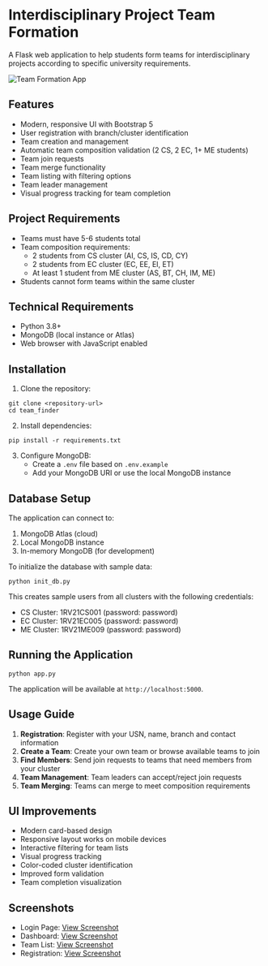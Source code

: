 # Interdisciplinary Project Team Formation

A Flask web application to help students form teams for interdisciplinary projects according to specific university requirements.

![Team Formation App](https://i.imgur.com/RHJ6sLw.png)

## Features

- Modern, responsive UI with Bootstrap 5
- User registration with branch/cluster identification
- Team creation and management
- Automatic team composition validation (2 CS, 2 EC, 1+ ME students)
- Team join requests
- Team merge functionality
- Team listing with filtering options
- Team leader management
- Visual progress tracking for team completion

## Project Requirements

- Teams must have 5-6 students total
- Team composition requirements:
  - 2 students from CS cluster (AI, CS, IS, CD, CY)
  - 2 students from EC cluster (EC, EE, EI, ET)
  - At least 1 student from ME cluster (AS, BT, CH, IM, ME)
- Students cannot form teams within the same cluster

## Technical Requirements

- Python 3.8+
- MongoDB (local instance or Atlas)
- Web browser with JavaScript enabled

## Installation

1. Clone the repository:
```
git clone <repository-url>
cd team_finder
```

2. Install dependencies:
```
pip install -r requirements.txt
```

3. Configure MongoDB:
   - Create a `.env` file based on `.env.example`
   - Add your MongoDB URI or use the local MongoDB instance

## Database Setup

The application can connect to:
1. MongoDB Atlas (cloud)
2. Local MongoDB instance
3. In-memory MongoDB (for development)

To initialize the database with sample data:
```
python init_db.py
```

This creates sample users from all clusters with the following credentials:
- CS Cluster: 1RV21CS001 (password: password)
- EC Cluster: 1RV21EC005 (password: password)
- ME Cluster: 1RV21ME009 (password: password)

## Running the Application

```
python app.py
```

The application will be available at `http://localhost:5000`.

## Usage Guide

1. **Registration**: Register with your USN, name, branch and contact information
2. **Create a Team**: Create your own team or browse available teams to join
3. **Find Members**: Send join requests to teams that need members from your cluster
4. **Team Management**: Team leaders can accept/reject join requests
5. **Team Merging**: Teams can merge to meet composition requirements

## UI Improvements

- Modern card-based design
- Responsive layout works on mobile devices
- Interactive filtering for team lists
- Visual progress tracking
- Color-coded cluster identification
- Improved form validation
- Team completion visualization

## Screenshots

- Login Page: [View Screenshot](#)
- Dashboard: [View Screenshot](#)
- Team List: [View Screenshot](#)
- Registration: [View Screenshot](#) 